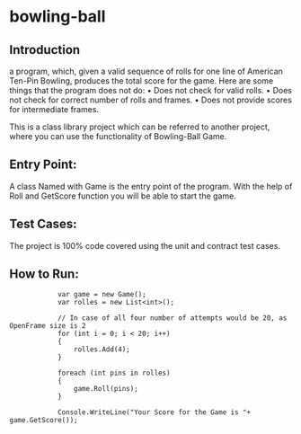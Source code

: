 # bowling-ball
## Introduction
a program, which, given a valid sequence of rolls for one line of American Ten-Pin Bowling, produces
the total score for the game. 
Here are some things that the program does not do:
• Does not check for valid rolls.
• Does not check for correct number of rolls and frames.
• Does not provide scores for intermediate frames.

This is a class library project which can be referred to another project, where you can use the functionality of Bowling-Ball Game.

## Entry Point:
A class Named with Game is the entry point of the program. With the help of Roll and GetScore function you will be able to start the game.

## Test Cases:
The project is 100% code covered using the unit and contract test cases.

## How to Run:
```
            var game = new Game();
            var rolles = new List<int>();

            // In case of all four number of attempts would be 20, as OpenFrame size is 2
            for (int i = 0; i < 20; i++)
            {
                rolles.Add(4);
            }

            foreach (int pins in rolles)
            {
                game.Roll(pins);
            }

            Console.WriteLine("Your Score for the Game is "+ game.GetScore());
```
